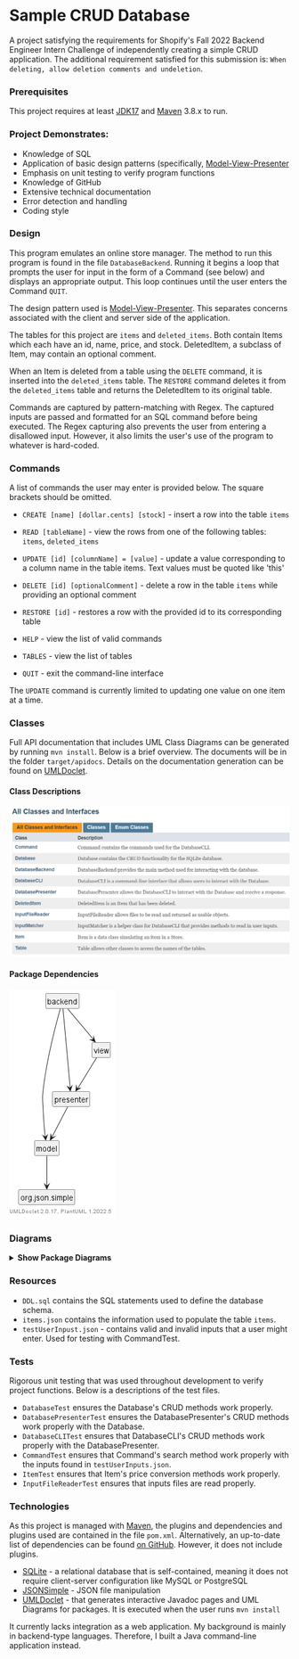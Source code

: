 # Sample CRUD Database

A project satisfying the requirements for Shopify's Fall 2022 Backend Engineer Intern Challenge of independently creating a simple CRUD application. The additional requirement satisfied for this submission is: `When deleting, allow deletion comments and undeletion`.

### Prerequisites

This project requires at least [JDK17](https://www.oracle.com/java/technologies/downloads/) and [Maven](https://maven.apache.org/download.cgi) 3.8.x to run.

### Project Demonstrates:

- Knowledge of SQL
- Application of basic design patterns (specifically, [Model-View-Presenter](https://en.wikipedia.org/wiki/Model%E2%80%93view%E2%80%93presenter)
- Emphasis on unit testing to verify program functions
- Knowledge of GitHub
- Extensive technical documentation
- Error detection and handling
- Coding style

### Design

This program emulates an online store manager. The method to run this program is found in the file `DatabaseBackend`. Running it begins a loop that prompts the user for input in the form of a Command (see below) and displays an appropriate output. This loop continues until the user enters the Command `QUIT`.

The design pattern used is [Model-View-Presenter](https://en.wikipedia.org/wiki/Model%E2%80%93view%E2%80%93presenter). This separates concerns associated with the client and server side of the application.

The tables for this project are `items` and `deleted_items`. Both contain Items which each have an id, name, price, and stock. DeletedItem, a subclass of Item, may contain an optional comment.

When an Item is deleted from a table using the `DELETE` command, it is inserted into the `deleted_items` table. The `RESTORE` command  deletes it from the `deleted_items` table and returns the DeletedItem to its original table.

Commands are captured by pattern-matching with Regex. The captured inputs are passed and formatted for an SQL command before being executed. The Regex capturing also prevents the user from entering a disallowed input. However, it also limits the user's use of the program to whatever is hard-coded.

### Commands

A list of commands the user may enter is provided below. The square brackets should be omitted.

* `CREATE [name] [dollar.cents] [stock]` - insert a row into the table `items`

* `READ [tableName]` - view the rows from one of the following tables: `items`, `deleted_items`

* `UPDATE [id] [columnName] = [value]` - update a value corresponding to a column name in the table items. Text values must be quoted like 'this'

* `DELETE [id] [optionalComment]` - delete a row in the table `items` while providing an optional comment

* `RESTORE [id]` - restores a row with the provided id to its corresponding table

* `HELP` - view the list of valid commands

* `TABLES` - view the list of tables

* `QUIT` - exit the command-line interface

The `UPDATE` command is currently limited to updating one value on one item at a time.

### Classes

Full API documentation that includes UML Class Diagrams can be generated by running `mvn install`. Below is a brief overview. The documents will be in the folder `target/apidocs`. Details on the documentation generation can be found on [UMLDoclet](https://github.com/talsma-ict/umldoclet).

#### Class Descriptions

<img src="images/all_classes.png" alt="Class Descriptions">

#### Package Dependencies

<img src="images/package-dependencies.png" alt="Package Overview">

### Diagrams 

<details>
  <summary><b>Show Package Diagrams</b></summary>

#### Backend

<img src="images/backend.png" alt="Backend">

#### View

<img src="images/view.png" alt="View">

#### Presenter

<img src="images/presenter.png" alt="Presenter">

#### Model

<img src="images/model.png" alt="Model">

</details>

### Resources

- `DDL.sql` contains the SQL statements used to define the database schema.
- `items.json` contains the information used to populate the table `items`.
- `testUserInpust.json` - contains valid and invalid inputs that a user might enter. Used for testing with CommandTest.

### Tests

Rigorous unit testing that was used throughout development to verify project functions. Below is a descriptions of the test files.

 - `DatabaseTest` ensures the Database's CRUD methods work properly.
 - `DatabasePresenterTest` ensures the DatabasePresenter's CRUD methods work properly with the Database.
 - `DatabaseCLITest` ensures that DatabaseCLI's CRUD methods work properly with the DatabasePresenter.
 - `CommandTest` ensures that Command's search method work properly with the inputs found in `testUserInputs.json`.
 - `ItemTest` ensures that Item's price conversion methods work properly.
 - `InputFileReaderTest` ensures that inputs files are read properly.

### Technologies

As this project is managed with [Maven](https://maven.apache.org/), the plugins and dependencies and plugins used are contained in the file `pom.xml`. Alternatively, an up-to-date list of dependencies can be found [on GitHub](https://github.com/cyberphoria/Sample-CRUD-Backend/network/dependencies). However, it does not include plugins.

- [SQLite](https://github.com/xerial/sqlite-jdbc) - a relational database that is self-contained, meaning it does not require client-server configuration like MySQL or PostgreSQL
- [JSONSimple](https://github.com/fangyidong/json-simple) - JSON file manipulation
- [UMLDoclet](https://github.com/talsma-ict/umldoclet) - that generates interactive Javadoc pages and UML Diagrams for packages. It is executed when the user runs ```mvn install```

It currently lacks integration as a web application. My background is mainly in backend-type languages. Therefore, I built a Java command-line application instead.
